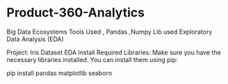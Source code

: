# Product-360-Analytics
Big Data Ecosystems Tools Used , Pandas ,Numpy Lib used
Exploratory Data Analysis (EDA)

Project: Iris Dataset EDA
Install Required Libraries: Make sure you have the necessary libraries installed. You can install them using pip:

pip install pandas matplotlib seaborn
